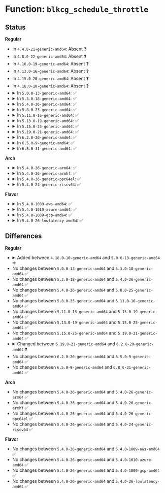# Function: <code>blkcg_schedule_throttle</code>

## Status
<b>Regular</b>
<ul>
<li>
In <code>4.4.0-21-generic-amd64</code>: Absent ❓
</li>
<li>
In <code>4.8.0-22-generic-amd64</code>: Absent ❓
</li>
<li>
In <code>4.10.0-19-generic-amd64</code>: Absent ❓
</li>
<li>
In <code>4.13.0-16-generic-amd64</code>: Absent ❓
</li>
<li>
In <code>4.15.0-20-generic-amd64</code>: Absent ❓
</li>
<li>
In <code>4.18.0-10-generic-amd64</code>: Absent ❓
</li>
<li>
<details>
<summary>In <code>5.0.0-13-generic-amd64</code>: ✅</summary>

```c
void blkcg_schedule_throttle(struct request_queue * q, bool use_memdelay)
```

```json
{
  "name": "blkcg_schedule_throttle",
  "collision_type": "Unique Global",
  "inline_type": "No",
  "funcs": [
    {
      "addr": 18446744071583839248,
      "name": "blkcg_schedule_throttle",
      "external": true,
      "loc": "block/blk-cgroup.c:1754",
      "file": "block/blk-cgroup.c",
      "inline": "seen, unknown",
      "caller_inline": [],
      "caller_func": [
        "mm/swapfile.c:mem_cgroup_throttle_swaprate"
      ]
    }
  ],
  "symbols": [
    {
      "addr": 18446744071583839248,
      "name": "blkcg_schedule_throttle",
      "section": ".text",
      "bind": "STB_GLOBAL",
      "size": 134
    }
  ]
}
```
</details>
</li>
<li>
<details>
<summary>In <code>5.3.0-18-generic-amd64</code>: ✅</summary>

```c
void blkcg_schedule_throttle(struct request_queue * q, bool use_memdelay)
```

```json
{
  "name": "blkcg_schedule_throttle",
  "collision_type": "Unique Global",
  "inline_type": "No",
  "funcs": [
    {
      "addr": 18446744071584029456,
      "name": "blkcg_schedule_throttle",
      "external": true,
      "loc": "block/blk-cgroup.c:1740",
      "file": "block/blk-cgroup.c",
      "inline": "seen, unknown",
      "caller_inline": [],
      "caller_func": [
        "mm/swapfile.c:mem_cgroup_throttle_swaprate"
      ]
    }
  ],
  "symbols": [
    {
      "addr": 18446744071584029456,
      "name": "blkcg_schedule_throttle",
      "section": ".text",
      "bind": "STB_GLOBAL",
      "size": 134
    }
  ]
}
```
</details>
</li>
<li>
<details>
<summary>In <code>5.4.0-26-generic-amd64</code>: ✅</summary>

```c
void blkcg_schedule_throttle(struct request_queue * q, bool use_memdelay)
```

```json
{
  "name": "blkcg_schedule_throttle",
  "collision_type": "Unique Global",
  "inline_type": "No",
  "funcs": [
    {
      "addr": 18446744071584133360,
      "name": "blkcg_schedule_throttle",
      "external": true,
      "loc": "block/blk-cgroup.c:1803",
      "file": "block/blk-cgroup.c",
      "inline": "seen, unknown",
      "caller_inline": [],
      "caller_func": [
        "mm/swapfile.c:mem_cgroup_throttle_swaprate",
        "block/blk-iocost.c:ioc_rqos_throttle"
      ]
    }
  ],
  "symbols": [
    {
      "addr": 18446744071584133360,
      "name": "blkcg_schedule_throttle",
      "section": ".text",
      "bind": "STB_GLOBAL",
      "size": 134
    }
  ]
}
```
</details>
</li>
<li>
<details>
<summary>In <code>5.8.0-25-generic-amd64</code>: ✅</summary>

```c
void blkcg_schedule_throttle(struct request_queue * q, bool use_memdelay)
```

```json
{
  "name": "blkcg_schedule_throttle",
  "collision_type": "Unique Global",
  "inline_type": "No",
  "funcs": [
    {
      "addr": 18446744071584530512,
      "name": "blkcg_schedule_throttle",
      "external": true,
      "loc": "block/blk-cgroup.c:1699",
      "file": "block/blk-cgroup.c",
      "inline": "seen, unknown",
      "caller_inline": [],
      "caller_func": [
        "mm/swapfile.c:cgroup_throttle_swaprate",
        "block/blk-iocost.c:ioc_rqos_throttle"
      ]
    }
  ],
  "symbols": [
    {
      "addr": 18446744071584530512,
      "name": "blkcg_schedule_throttle",
      "section": ".text",
      "bind": "STB_GLOBAL",
      "size": 134
    }
  ]
}
```
</details>
</li>
<li>
<details>
<summary>In <code>5.11.0-16-generic-amd64</code>: ✅</summary>

```c
void blkcg_schedule_throttle(struct request_queue * q, bool use_memdelay)
```

```json
{
  "name": "blkcg_schedule_throttle",
  "collision_type": "Unique Global",
  "inline_type": "No",
  "funcs": [
    {
      "addr": 18446744071584640384,
      "name": "blkcg_schedule_throttle",
      "external": true,
      "loc": "block/blk-cgroup.c:1763",
      "file": "block/blk-cgroup.c",
      "inline": "seen, unknown",
      "caller_inline": [],
      "caller_func": [
        "mm/swapfile.c:cgroup_throttle_swaprate",
        "block/blk-iocost.c:ioc_rqos_merge",
        "block/blk-iocost.c:ioc_rqos_throttle"
      ]
    }
  ],
  "symbols": [
    {
      "addr": 18446744071584640384,
      "name": "blkcg_schedule_throttle",
      "section": ".text",
      "bind": "STB_GLOBAL",
      "size": 134
    }
  ]
}
```
</details>
</li>
<li>
<details>
<summary>In <code>5.13.0-19-generic-amd64</code>: ✅</summary>

```c
void blkcg_schedule_throttle(struct request_queue * q, bool use_memdelay)
```

```json
{
  "name": "blkcg_schedule_throttle",
  "collision_type": "Unique Global",
  "inline_type": "No",
  "funcs": [
    {
      "addr": 18446744071584668592,
      "name": "blkcg_schedule_throttle",
      "external": true,
      "loc": "block/blk-cgroup.c:1768",
      "file": "block/blk-cgroup.c",
      "inline": "seen, unknown",
      "caller_inline": [],
      "caller_func": [
        "mm/swapfile.c:cgroup_throttle_swaprate",
        "block/blk-iocost.c:ioc_rqos_merge",
        "block/blk-iocost.c:ioc_rqos_throttle"
      ]
    }
  ],
  "symbols": [
    {
      "addr": 18446744071584668592,
      "name": "blkcg_schedule_throttle",
      "section": ".text",
      "bind": "STB_GLOBAL",
      "size": 149
    }
  ]
}
```
</details>
</li>
<li>
<details>
<summary>In <code>5.15.0-25-generic-amd64</code>: ✅</summary>

```c
void blkcg_schedule_throttle(struct request_queue * q, bool use_memdelay)
```

```json
{
  "name": "blkcg_schedule_throttle",
  "collision_type": "Unique Global",
  "inline_type": "No",
  "funcs": [
    {
      "addr": 18446744071585084960,
      "name": "blkcg_schedule_throttle",
      "external": true,
      "loc": "block/blk-cgroup.c:1762",
      "file": "block/blk-cgroup.c",
      "inline": "seen, unknown",
      "caller_inline": [],
      "caller_func": [
        "mm/swapfile.c:__cgroup_throttle_swaprate",
        "block/blk-iocost.c:ioc_rqos_merge",
        "block/blk-iocost.c:ioc_rqos_throttle"
      ]
    }
  ],
  "symbols": [
    {
      "addr": 18446744071585084960,
      "name": "blkcg_schedule_throttle",
      "section": ".text",
      "bind": "STB_GLOBAL",
      "size": 149
    }
  ]
}
```
</details>
</li>
<li>
<details>
<summary>In <code>5.19.0-21-generic-amd64</code>: ✅</summary>

```c
void blkcg_schedule_throttle(struct request_queue * q, bool use_memdelay)
```

```json
{
  "name": "blkcg_schedule_throttle",
  "collision_type": "Unique Global",
  "inline_type": "No",
  "funcs": [
    {
      "addr": 18446744071585811504,
      "name": "blkcg_schedule_throttle",
      "external": true,
      "loc": "block/blk-cgroup.c:1850",
      "file": "block/blk-cgroup.c",
      "inline": "seen, unknown",
      "caller_inline": [],
      "caller_func": [
        "mm/swapfile.c:__cgroup_throttle_swaprate",
        "block/blk-iocost.c:ioc_rqos_merge",
        "block/blk-iocost.c:ioc_rqos_throttle"
      ]
    }
  ],
  "symbols": [
    {
      "addr": 18446744071585811504,
      "name": "blkcg_schedule_throttle",
      "section": ".text",
      "bind": "STB_GLOBAL",
      "size": 169
    }
  ]
}
```
</details>
</li>
<li>
<details>
<summary>In <code>6.2.0-20-generic-amd64</code>: ✅</summary>

```c
void blkcg_schedule_throttle(struct gendisk * disk, bool use_memdelay)
```

```json
{
  "name": "blkcg_schedule_throttle",
  "collision_type": "Unique Global",
  "inline_type": "No",
  "funcs": [
    {
      "addr": 18446744071586593232,
      "name": "blkcg_schedule_throttle",
      "external": true,
      "loc": "block/blk-cgroup.c:1855",
      "file": "block/blk-cgroup.c",
      "inline": "seen, unknown",
      "caller_inline": [],
      "caller_func": [
        "mm/swapfile.c:__cgroup_throttle_swaprate",
        "block/blk-iocost.c:ioc_rqos_merge",
        "block/blk-iocost.c:ioc_rqos_throttle"
      ]
    }
  ],
  "symbols": [
    {
      "addr": 18446744071586593232,
      "name": "blkcg_schedule_throttle",
      "section": ".text",
      "bind": "STB_GLOBAL",
      "size": 175
    }
  ]
}
```
</details>
</li>
<li>
<details>
<summary>In <code>6.5.0-9-generic-amd64</code>: ✅</summary>

```c
void blkcg_schedule_throttle(struct gendisk * disk, bool use_memdelay)
```

```json
{
  "name": "blkcg_schedule_throttle",
  "collision_type": "Unique Global",
  "inline_type": "No",
  "funcs": [
    {
      "addr": 18446744071586851424,
      "name": "blkcg_schedule_throttle",
      "external": true,
      "loc": "block/blk-cgroup.c:1947",
      "file": "block/blk-cgroup.c",
      "inline": "seen, unknown",
      "caller_inline": [],
      "caller_func": [
        "mm/swapfile.c:__folio_throttle_swaprate",
        "block/blk-iocost.c:ioc_rqos_merge",
        "block/blk-iocost.c:ioc_rqos_throttle"
      ]
    }
  ],
  "symbols": [
    {
      "addr": 18446744071586851424,
      "name": "blkcg_schedule_throttle",
      "section": ".text",
      "bind": "STB_GLOBAL",
      "size": 187
    }
  ]
}
```
</details>
</li>
<li>
<details>
<summary>In <code>6.8.0-31-generic-amd64</code>: ✅</summary>

```c
void blkcg_schedule_throttle(struct gendisk * disk, bool use_memdelay)
```

```json
{
  "name": "blkcg_schedule_throttle",
  "collision_type": "Unique Global",
  "inline_type": "No",
  "funcs": [
    {
      "addr": 18446744071587128736,
      "name": "blkcg_schedule_throttle",
      "external": true,
      "loc": "block/blk-cgroup.c:1960",
      "file": "block/blk-cgroup.c",
      "inline": "seen, unknown",
      "caller_inline": [],
      "caller_func": [
        "mm/swapfile.c:__folio_throttle_swaprate",
        "block/blk-iocost.c:ioc_rqos_merge",
        "block/blk-iocost.c:ioc_rqos_throttle"
      ]
    }
  ],
  "symbols": [
    {
      "addr": 18446744071587128736,
      "name": "blkcg_schedule_throttle",
      "section": ".text",
      "bind": "STB_GLOBAL",
      "size": 187
    }
  ]
}
```
</details>
</li>
</ul>
<b>Arch</b>
<ul>
<li>
<details>
<summary>In <code>5.4.0-26-generic-arm64</code>: ✅</summary>

```c
void blkcg_schedule_throttle(struct request_queue * q, bool use_memdelay)
```

```json
{
  "name": "blkcg_schedule_throttle",
  "collision_type": "Unique Global",
  "inline_type": "No",
  "funcs": [
    {
      "addr": 18446603336495983232,
      "name": "blkcg_schedule_throttle",
      "external": true,
      "loc": "block/blk-cgroup.c:1803",
      "file": "block/blk-cgroup.c",
      "inline": "seen, unknown",
      "caller_inline": [],
      "caller_func": [
        "mm/swapfile.c:mem_cgroup_throttle_swaprate",
        "block/blk-iocost.c:ioc_rqos_throttle"
      ]
    }
  ],
  "symbols": [
    {
      "addr": 18446603336495983232,
      "name": "blkcg_schedule_throttle",
      "section": ".text",
      "bind": "STB_GLOBAL",
      "size": 200
    }
  ]
}
```
</details>
</li>
<li>
<details>
<summary>In <code>5.4.0-26-generic-armhf</code>: ✅</summary>

```c
void blkcg_schedule_throttle(struct request_queue * q, bool use_memdelay)
```

```json
{
  "name": "blkcg_schedule_throttle",
  "collision_type": "Unique Global",
  "inline_type": "No",
  "funcs": [
    {
      "addr": 3229324020,
      "name": "blkcg_schedule_throttle",
      "external": true,
      "loc": "block/blk-cgroup.c:1803",
      "file": "block/blk-cgroup.c",
      "inline": "seen, unknown",
      "caller_inline": [],
      "caller_func": [
        "mm/swapfile.c:mem_cgroup_throttle_swaprate",
        "block/blk-iocost.c:ioc_rqos_throttle"
      ]
    }
  ],
  "symbols": [
    {
      "addr": 3229324020,
      "name": "blkcg_schedule_throttle",
      "section": ".text",
      "bind": "STB_GLOBAL",
      "size": 172
    }
  ]
}
```
</details>
</li>
<li>
<details>
<summary>In <code>5.4.0-26-generic-ppc64el</code>: ✅</summary>

```c
void blkcg_schedule_throttle(struct request_queue * q, bool use_memdelay)
```

```json
{
  "name": "blkcg_schedule_throttle",
  "collision_type": "Unique Global",
  "inline_type": "No",
  "funcs": [
    {
      "addr": 13835058055290208416,
      "name": "blkcg_schedule_throttle",
      "external": true,
      "loc": "block/blk-cgroup.c:1803",
      "file": "block/blk-cgroup.c",
      "inline": "seen, unknown",
      "caller_inline": [],
      "caller_func": [
        "mm/swapfile.c:mem_cgroup_throttle_swaprate",
        "block/blk-iocost.c:ioc_rqos_throttle"
      ]
    }
  ],
  "symbols": [
    {
      "addr": 13835058055290208416,
      "name": "blkcg_schedule_throttle",
      "section": ".text",
      "bind": "STB_GLOBAL",
      "size": 244
    }
  ]
}
```
</details>
</li>
<li>
<details>
<summary>In <code>5.4.0-24-generic-riscv64</code>: ✅</summary>

```c
void blkcg_schedule_throttle(struct request_queue * q, bool use_memdelay)
```

```json
{
  "name": "blkcg_schedule_throttle",
  "collision_type": "Unique Global",
  "inline_type": "No",
  "funcs": [
    {
      "addr": 18446743936275082870,
      "name": "blkcg_schedule_throttle",
      "external": true,
      "loc": "block/blk-cgroup.c:1803",
      "file": "block/blk-cgroup.c",
      "inline": "seen, unknown",
      "caller_inline": [],
      "caller_func": [
        "mm/swapfile.c:mem_cgroup_throttle_swaprate",
        "block/blk-iocost.c:ioc_rqos_throttle"
      ]
    }
  ],
  "symbols": [
    {
      "addr": 18446743936275082870,
      "name": "blkcg_schedule_throttle",
      "section": ".text",
      "bind": "STB_GLOBAL",
      "size": 136
    }
  ]
}
```
</details>
</li>
</ul>
<b>Flavor</b>
<ul>
<li>
<details>
<summary>In <code>5.4.0-1009-aws-amd64</code>: ✅</summary>

```c
void blkcg_schedule_throttle(struct request_queue * q, bool use_memdelay)
```

```json
{
  "name": "blkcg_schedule_throttle",
  "collision_type": "Unique Global",
  "inline_type": "No",
  "funcs": [
    {
      "addr": 18446744071584102096,
      "name": "blkcg_schedule_throttle",
      "external": true,
      "loc": "block/blk-cgroup.c:1803",
      "file": "block/blk-cgroup.c",
      "inline": "seen, unknown",
      "caller_inline": [],
      "caller_func": [
        "mm/swapfile.c:mem_cgroup_throttle_swaprate",
        "block/blk-iocost.c:ioc_rqos_throttle"
      ]
    }
  ],
  "symbols": [
    {
      "addr": 18446744071584102096,
      "name": "blkcg_schedule_throttle",
      "section": ".text",
      "bind": "STB_GLOBAL",
      "size": 134
    }
  ]
}
```
</details>
</li>
<li>
<details>
<summary>In <code>5.4.0-1010-azure-amd64</code>: ✅</summary>

```c
void blkcg_schedule_throttle(struct request_queue * q, bool use_memdelay)
```

```json
{
  "name": "blkcg_schedule_throttle",
  "collision_type": "Unique Global",
  "inline_type": "No",
  "funcs": [
    {
      "addr": 18446744071584037776,
      "name": "blkcg_schedule_throttle",
      "external": true,
      "loc": "block/blk-cgroup.c:1803",
      "file": "block/blk-cgroup.c",
      "inline": "seen, unknown",
      "caller_inline": [],
      "caller_func": [
        "mm/swapfile.c:mem_cgroup_throttle_swaprate",
        "block/blk-iocost.c:ioc_rqos_throttle"
      ]
    }
  ],
  "symbols": [
    {
      "addr": 18446744071584037776,
      "name": "blkcg_schedule_throttle",
      "section": ".text",
      "bind": "STB_GLOBAL",
      "size": 134
    }
  ]
}
```
</details>
</li>
<li>
<details>
<summary>In <code>5.4.0-1009-gcp-amd64</code>: ✅</summary>

```c
void blkcg_schedule_throttle(struct request_queue * q, bool use_memdelay)
```

```json
{
  "name": "blkcg_schedule_throttle",
  "collision_type": "Unique Global",
  "inline_type": "No",
  "funcs": [
    {
      "addr": 18446744071584085856,
      "name": "blkcg_schedule_throttle",
      "external": true,
      "loc": "block/blk-cgroup.c:1803",
      "file": "block/blk-cgroup.c",
      "inline": "seen, unknown",
      "caller_inline": [],
      "caller_func": [
        "mm/swapfile.c:mem_cgroup_throttle_swaprate",
        "block/blk-iocost.c:ioc_rqos_throttle"
      ]
    }
  ],
  "symbols": [
    {
      "addr": 18446744071584085856,
      "name": "blkcg_schedule_throttle",
      "section": ".text",
      "bind": "STB_GLOBAL",
      "size": 134
    }
  ]
}
```
</details>
</li>
<li>
<details>
<summary>In <code>5.4.0-26-lowlatency-amd64</code>: ✅</summary>

```c
void blkcg_schedule_throttle(struct request_queue * q, bool use_memdelay)
```

```json
{
  "name": "blkcg_schedule_throttle",
  "collision_type": "Unique Global",
  "inline_type": "No",
  "funcs": [
    {
      "addr": 18446744071584188720,
      "name": "blkcg_schedule_throttle",
      "external": true,
      "loc": "block/blk-cgroup.c:1803",
      "file": "block/blk-cgroup.c",
      "inline": "seen, unknown",
      "caller_inline": [],
      "caller_func": [
        "mm/swapfile.c:mem_cgroup_throttle_swaprate",
        "block/blk-iocost.c:ioc_rqos_throttle"
      ]
    }
  ],
  "symbols": [
    {
      "addr": 18446744071584188720,
      "name": "blkcg_schedule_throttle",
      "section": ".text",
      "bind": "STB_GLOBAL",
      "size": 134
    }
  ]
}
```
</details>
</li>
</ul>

## Differences
<b>Regular</b>
<ul>
<li>
<details>
<summary>Added between <code>4.18.0-10-generic-amd64</code> and <code>5.0.0-13-generic-amd64</code> ➕</summary>

```c
void blkcg_schedule_throttle(struct request_queue * q, bool use_memdelay)
```
</details>
</li>
<li>
No changes between <code>5.0.0-13-generic-amd64</code> and <code>5.3.0-18-generic-amd64</code> ✅
</li>
<li>
No changes between <code>5.3.0-18-generic-amd64</code> and <code>5.4.0-26-generic-amd64</code> ✅
</li>
<li>
No changes between <code>5.4.0-26-generic-amd64</code> and <code>5.8.0-25-generic-amd64</code> ✅
</li>
<li>
No changes between <code>5.8.0-25-generic-amd64</code> and <code>5.11.0-16-generic-amd64</code> ✅
</li>
<li>
No changes between <code>5.11.0-16-generic-amd64</code> and <code>5.13.0-19-generic-amd64</code> ✅
</li>
<li>
No changes between <code>5.13.0-19-generic-amd64</code> and <code>5.15.0-25-generic-amd64</code> ✅
</li>
<li>
No changes between <code>5.15.0-25-generic-amd64</code> and <code>5.19.0-21-generic-amd64</code> ✅
</li>
<li>
<details>
<summary>Changed between <code>5.19.0-21-generic-amd64</code> and <code>6.2.0-20-generic-amd64</code> ❓</summary>
<ul>
<li>
<b>Param added. </b>
<code>struct gendisk * disk</code>
</li>
<li>
<b>Param removed. </b>
<code>struct request_queue * q</code>
</li>
</ul>
</details>
</li>
<li>
No changes between <code>6.2.0-20-generic-amd64</code> and <code>6.5.0-9-generic-amd64</code> ✅
</li>
<li>
No changes between <code>6.5.0-9-generic-amd64</code> and <code>6.8.0-31-generic-amd64</code> ✅
</li>
</ul>
<b>Arch</b>
<ul>
<li>
No changes between <code>5.4.0-26-generic-amd64</code> and <code>5.4.0-26-generic-arm64</code> ✅
</li>
<li>
No changes between <code>5.4.0-26-generic-amd64</code> and <code>5.4.0-26-generic-armhf</code> ✅
</li>
<li>
No changes between <code>5.4.0-26-generic-amd64</code> and <code>5.4.0-26-generic-ppc64el</code> ✅
</li>
<li>
No changes between <code>5.4.0-26-generic-amd64</code> and <code>5.4.0-24-generic-riscv64</code> ✅
</li>
</ul>
<b>Flavor</b>
<ul>
<li>
No changes between <code>5.4.0-26-generic-amd64</code> and <code>5.4.0-1009-aws-amd64</code> ✅
</li>
<li>
No changes between <code>5.4.0-26-generic-amd64</code> and <code>5.4.0-1010-azure-amd64</code> ✅
</li>
<li>
No changes between <code>5.4.0-26-generic-amd64</code> and <code>5.4.0-1009-gcp-amd64</code> ✅
</li>
<li>
No changes between <code>5.4.0-26-generic-amd64</code> and <code>5.4.0-26-lowlatency-amd64</code> ✅
</li>
</ul>
